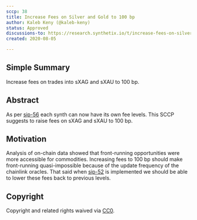 ```yaml
---
sccp: 38
title: Increase Fees on Silver and Gold to 100 bp
author: Kaleb Keny (@kaleb-keny)
status: Approved
discussions-to: https://research.synthetix.io/t/increase-fees-on-silver-and-gold-to-100-bp/168
created: 2020-08-05

---
```


## Simple Summary

Increase fees on trades into sXAG and sXAU to 100 bp.

## Abstract

<!--A short (~200 word) description of the variable change proposed.-->

As per [sip-56](https://github.com/Synthetixio/SIPs/blob/master/SIPS/sip-56.md) each synth can now have its own fee levels. This SCCP suggests to raise fees on sXAG and sXAU to 100 bp.

## Motivation

Analysis of on-chain data showed that front-running opportunities were more accessible for commodities. Increasing fees to 100 bp should make front-running quasi-impossible because of the update frequency of the chainlink oracles. That said when [sip-52](https://sips.synthetix.io/sips/sip-52) is implemented we should be able to lower these fees back to previous levels.

## Copyright

Copyright and related rights waived via [CC0](https://creativecommons.org/publicdomain/zero/1.0/).
